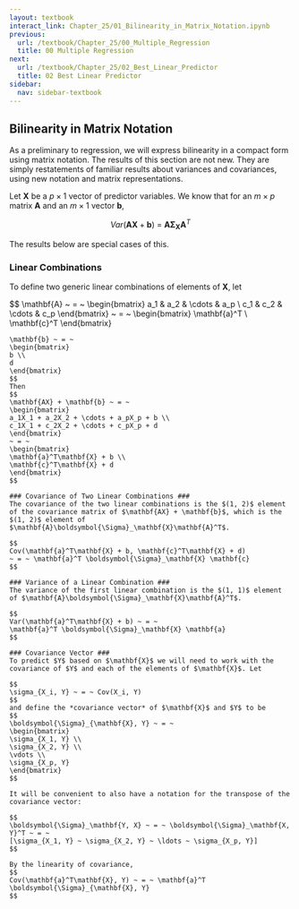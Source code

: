 ```yaml
---
layout: textbook
interact_link: Chapter_25/01_Bilinearity_in_Matrix_Notation.ipynb
previous:
  url: /textbook/Chapter_25/00_Multiple_Regression
  title: 00 Multiple Regression
next:
  url: /textbook/Chapter_25/02_Best_Linear_Predictor
  title: 02 Best Linear Predictor
sidebar:
  nav: sidebar-textbook
---
```


## Bilinearity in Matrix Notation ##

As a preliminary to regression, we will express bilinearity in a compact form using matrix notation. The results of this section are not new. They are simply restatements of familiar results about variances and covariances, using new notation and matrix representations.

Let $\mathbf{X}$ be a $p \times 1$ vector of predictor variables. We know that for an $m \times p$ matrix $\mathbf{A}$ and an $m \times 1$ vector $\mathbf{b}$,

$$
Var(\mathbf{AX} + \mathbf{b}) ~ = ~ \mathbf{A}\boldsymbol{\Sigma}_\mathbf{X} \mathbf{A}^T
$$

The results below are special cases of this.

### Linear Combinations ###
To define two generic linear combinations of elements of $\mathbf{X}$, let

$$
\mathbf{A} ~ = ~ 
\begin{bmatrix}
a_1 & a_2 & \cdots & a_p \\
c_1 & c_2 & \cdots & c_p 
\end{bmatrix}
~ = ~ 
\begin{bmatrix}
\mathbf{a}^T \\
\mathbf{c}^T
\end{bmatrix}
~~~~~~ \text{and} ~~~~~~
\mathbf{b} ~ = ~
\begin{bmatrix}
b \\
d
\end{bmatrix}
$$
Then
$$
\mathbf{AX} + \mathbf{b} ~ = ~ 
\begin{bmatrix}
a_1X_1 + a_2X_2 + \cdots + a_pX_p + b \\
c_1X_1 + c_2X_2 + \cdots + c_pX_p + d
\end{bmatrix}
~ = ~ 
\begin{bmatrix}
\mathbf{a}^T\mathbf{X} + b \\
\mathbf{c}^T\mathbf{X} + d
\end{bmatrix}
$$

### Covariance of Two Linear Combinations ###
The covariance of the two linear combinations is the $(1, 2)$ element of the covariance matrix of $\mathbf{AX} + \mathbf{b}$, which is the $(1, 2)$ element of $\mathbf{A}\boldsymbol{\Sigma}_\mathbf{X}\mathbf{A}^T$.

$$
Cov(\mathbf{a}^T\mathbf{X} + b, \mathbf{c}^T\mathbf{X} + d) 
~ = ~ \mathbf{a}^T \boldsymbol{\Sigma}_\mathbf{X} \mathbf{c}
$$

### Variance of a Linear Combination ###
The variance of the first linear combination is the $(1, 1)$ element of $\mathbf{A}\boldsymbol{\Sigma}_\mathbf{X}\mathbf{A}^T$.

$$
Var(\mathbf{a}^T\mathbf{X} + b) ~ = ~ 
\mathbf{a}^T \boldsymbol{\Sigma}_\mathbf{X} \mathbf{a}
$$

### Covariance Vector ###
To predict $Y$ based on $\mathbf{X}$ we will need to work with the covariance of $Y$ and each of the elements of $\mathbf{X}$. Let

$$
\sigma_{X_i, Y} ~ = ~ Cov(X_i, Y) 
$$
and define the *covariance vector* of $\mathbf{X}$ and $Y$ to be
$$
\boldsymbol{\Sigma}_{\mathbf{X}, Y} ~ = ~ 
\begin{bmatrix}
\sigma_{X_1, Y} \\
\sigma_{X_2, Y} \\
\vdots \\
\sigma_{X_p, Y}
\end{bmatrix}
$$

It will be convenient to also have a notation for the transpose of the covariance vector:

$$
\boldsymbol{\Sigma}_\mathbf{Y, X} ~ = ~ \boldsymbol{\Sigma}_\mathbf{X, Y}^T ~ = ~
[\sigma_{X_1, Y} ~ \sigma_{X_2, Y} ~ \ldots ~ \sigma_{X_p, Y}]
$$

By the linearity of covariance,
$$
Cov(\mathbf{a}^T\mathbf{X}, Y) ~ = ~ \mathbf{a}^T \boldsymbol{\Sigma}_{\mathbf{X}, Y}
$$
